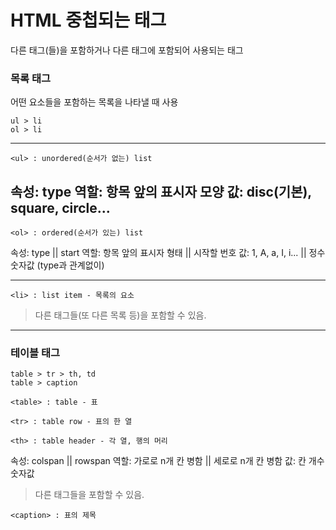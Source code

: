 # HTML 중첩되는 태그
다른 태그(들)을 포함하거나 다른 태그에 포함되어 사용되는 태그

### 목록 태그
어떤 요소들을 포함하는 목록을 나타낼 때 사용
```
ul > li
ol > li
```

---
```
<ul> : unordered(순서가 없는) list
```
속성: type
역할: 항목 앞의 표시자 모양
값: disc(기본), square, circle...
---
```
<ol> : ordered(순서가 있는) list
```
속성: type  ||  start
역할: 항목 앞의 표시자 형태  ||  시작할 번호
값: 1, A, a, I, i...  ||  정수 숫자값 (type과 관계없이)

---
```
<li> : list item - 목록의 요소
```
> 다른 태그들(또 다른 목록 등)을 포함할 수 있음.
---
### 테이블 태그
```
table > tr > th, td
table > caption
```
```
<table> : table - 표
```
```
<tr> : table row - 표의 한 열
```
```
<th> : table header - 각 열, 행의 머리
```
속성: colspan  || rowspan
역할:  가로로 n개 칸 병함  || 세로로 n개 칸 병함
값: 칸 개수 숫자값
>  다른 태그들을 포함할 수 있음.

```
<caption> : 표의 제목
```




